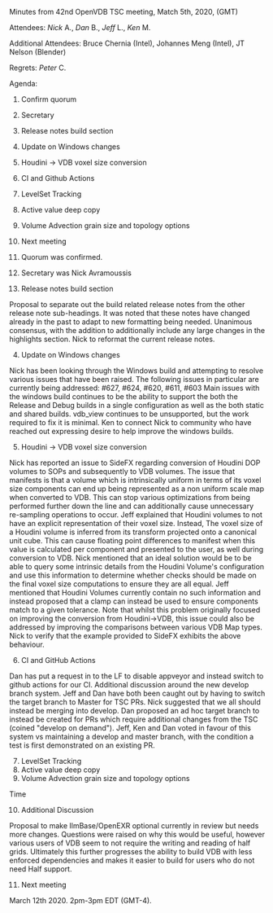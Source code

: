 Minutes from 42nd OpenVDB TSC meeting, Match 5th, 2020, (GMT)

Attendees: *Nick* A., *Dan* B., *Jeff* L., *Ken* M.

Additional Attendees: Bruce Chernia (Intel), Johannes Meng (Intel), JT Nelson (Blender)

Regrets: *Peter* C.

Agenda:

1) Confirm quorum
2) Secretary
3) Release notes build section
4) Update on Windows changes
5) Houdini -> VDB voxel size conversion
6) CI and Github Actions
7) LevelSet Tracking
8) Active value deep copy
9) Volume Advection grain size and topology options
10) Next meeting

1) Quorum was confirmed.

2) Secretary was Nick Avramoussis

3) Release notes build section

Proposal to separate out the build related release notes from the other
release note sub-headings. It was noted that these notes have changed
already in the past to adapt to new formatting being needed. Unanimous
consensus, with the addition to additionally include any large changes
in the highlights section. Nick to reformat the current release notes.

4) Update on Windows changes

Nick has been looking through the Windows build and attempting to
resolve various issues that have been raised. The following issues in
particular are currently being addressed:
  #627, #624, #620, #611, #603
Main issues with the windows build continues to be the ability to
support the both the Release and Debug builds in a single configuration
as well as the both static and shared builds. vdb_view continues to be
unsupported, but the work required to fix it is minimal. Ken to connect
Nick to community who have reached out expressing desire to help improve
the windows builds.

5) Houdini -> VDB voxel size conversion

Nick has reported an issue to SideFX regarding conversion of Houdini DOP
volumes to SOPs and subsequently to VDB volumes. The issue that
manifests is that a volume which is intrinsically uniform in terms of
its voxel size components can end up being represented as a non uniform
scale map when converted to VDB. This can stop various optimizations
from being performed further down the line and can additionally cause
unnecessary re-sampling operations to occur. Jeff explained that Houdini
volumes to not have an explicit representation of their voxel size.
Instead, The voxel size of a Houdini volume is inferred from its
transform projected onto a canonical unit cube. This can cause floating
point differences to manifest when this value is calculated per
component and presented to the user, as well during conversion to VDB.
Nick mentioned that an ideal solution would be to be able to query some
intrinsic details from the Houdini Volume's configuration and use this
information to determine whether checks should be made on the final
voxel size computations to ensure they are all equal. Jeff mentioned
that Houdini Volumes currently contain no such information and instead
proposed that a clamp can instead be used to ensure components match to
a given tolerance. Note that whilst this problem originally focused on
improving the conversion from Houdini->VDB, this issue could also be
addressed by improving the comparisons between various VDB Map types.
Nick to verify that the example provided to SideFX exhibits the above
behaviour.

6) CI and GitHub Actions

Dan has put a request in to the LF to disable appveyor and instead
switch to github actions for our CI. Additional discussion around the
new develop branch system. Jeff and Dan have both been caught out by
having to switch the target branch to Master for TSC PRs. Nick suggested
that we all should instead be merging into develop. Dan proposed an ad
hoc target branch to instead be created for PRs which require additional
changes from the TSC (coined "develop on demand"). Jeff, Ken and Dan
voted in favour of this system vs maintaining a develop and master
branch, with the condition a test is first demonstrated on an existing
PR.

7) LevelSet Tracking
8) Active value deep copy
9) Volume Advection grain size and topology options

Time

10) Additional Discussion

Proposal to make IlmBase/OpenEXR optional currently in review but needs
more changes. Questions were raised on why this would be useful, however
various users of VDB seem to not require the writing and reading of half
grids. Ultimately this further progresses the ability to build VDB with
less enforced dependencies and makes it easier to build for users who do
not need Half support.

11) Next meeting

March 12th 2020. 2pm-3pm EDT (GMT-4).

